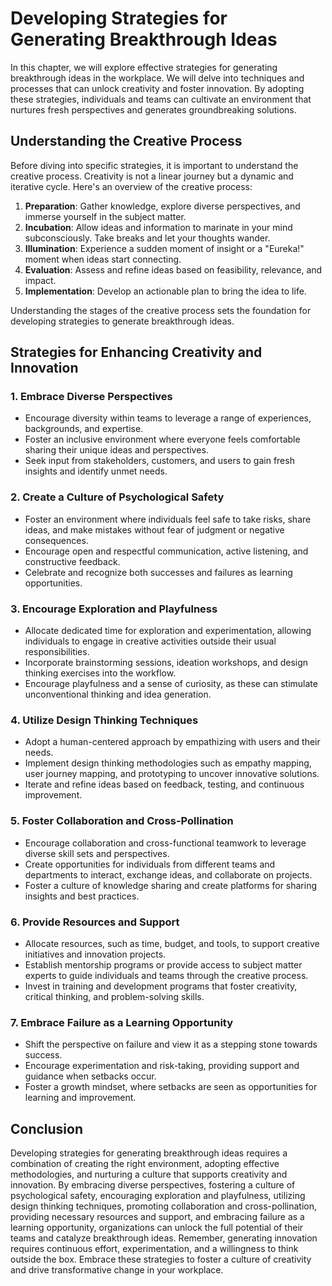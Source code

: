 Developing Strategies for Generating Breakthrough Ideas
================================================================

In this chapter, we will explore effective strategies for generating breakthrough ideas in the workplace. We will delve into techniques and processes that can unlock creativity and foster innovation. By adopting these strategies, individuals and teams can cultivate an environment that nurtures fresh perspectives and generates groundbreaking solutions.

Understanding the Creative Process
----------------------------------

Before diving into specific strategies, it is important to understand the creative process. Creativity is not a linear journey but a dynamic and iterative cycle. Here's an overview of the creative process:

1. **Preparation**: Gather knowledge, explore diverse perspectives, and immerse yourself in the subject matter.
2. **Incubation**: Allow ideas and information to marinate in your mind subconsciously. Take breaks and let your thoughts wander.
3. **Illumination**: Experience a sudden moment of insight or a "Eureka!" moment when ideas start connecting.
4. **Evaluation**: Assess and refine ideas based on feasibility, relevance, and impact.
5. **Implementation**: Develop an actionable plan to bring the idea to life.

Understanding the stages of the creative process sets the foundation for developing strategies to generate breakthrough ideas.

Strategies for Enhancing Creativity and Innovation
--------------------------------------------------

### 1. Embrace Diverse Perspectives

* Encourage diversity within teams to leverage a range of experiences, backgrounds, and expertise.
* Foster an inclusive environment where everyone feels comfortable sharing their unique ideas and perspectives.
* Seek input from stakeholders, customers, and users to gain fresh insights and identify unmet needs.

### 2. Create a Culture of Psychological Safety

* Foster an environment where individuals feel safe to take risks, share ideas, and make mistakes without fear of judgment or negative consequences.
* Encourage open and respectful communication, active listening, and constructive feedback.
* Celebrate and recognize both successes and failures as learning opportunities.

### 3. Encourage Exploration and Playfulness

* Allocate dedicated time for exploration and experimentation, allowing individuals to engage in creative activities outside their usual responsibilities.
* Incorporate brainstorming sessions, ideation workshops, and design thinking exercises into the workflow.
* Encourage playfulness and a sense of curiosity, as these can stimulate unconventional thinking and idea generation.

### 4. Utilize Design Thinking Techniques

* Adopt a human-centered approach by empathizing with users and their needs.
* Implement design thinking methodologies such as empathy mapping, user journey mapping, and prototyping to uncover innovative solutions.
* Iterate and refine ideas based on feedback, testing, and continuous improvement.

### 5. Foster Collaboration and Cross-Pollination

* Encourage collaboration and cross-functional teamwork to leverage diverse skill sets and perspectives.
* Create opportunities for individuals from different teams and departments to interact, exchange ideas, and collaborate on projects.
* Foster a culture of knowledge sharing and create platforms for sharing insights and best practices.

### 6. Provide Resources and Support

* Allocate resources, such as time, budget, and tools, to support creative initiatives and innovation projects.
* Establish mentorship programs or provide access to subject matter experts to guide individuals and teams through the creative process.
* Invest in training and development programs that foster creativity, critical thinking, and problem-solving skills.

### 7. Embrace Failure as a Learning Opportunity

* Shift the perspective on failure and view it as a stepping stone towards success.
* Encourage experimentation and risk-taking, providing support and guidance when setbacks occur.
* Foster a growth mindset, where setbacks are seen as opportunities for learning and improvement.

Conclusion
----------

Developing strategies for generating breakthrough ideas requires a combination of creating the right environment, adopting effective methodologies, and nurturing a culture that supports creativity and innovation. By embracing diverse perspectives, fostering a culture of psychological safety, encouraging exploration and playfulness, utilizing design thinking techniques, promoting collaboration and cross-pollination, providing necessary resources and support, and embracing failure as a learning opportunity, organizations can unlock the full potential of their teams and catalyze breakthrough ideas. Remember, generating innovation requires continuous effort, experimentation, and a willingness to think outside the box. Embrace these strategies to foster a culture of creativity and drive transformative change in your workplace.
